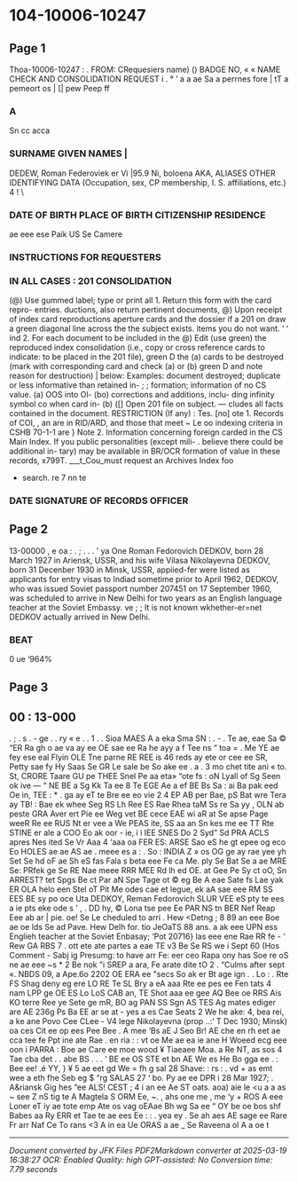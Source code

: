 # 104-10006-10247

## Page 1

Thoa-10006-10247
: . FROM: CRequesiers name) () BADGE NO, « «
NAME CHECK AND CONSOLIDATION REQUEST i
. ° ’
a a ae
Sa
a
perrnes fore | tT
a
pemeort os | [|
pew Peep ff
### A

Sn cc acca
### SURNAME GIVEN NAMES |

DEDEW, Roman Federoviek er Vi |95.9 Ni, boloena
AKA, ALIASES OTHER IDENTIFYING DATA (Occupation, sex, CP membership,
I. S. affiliations, etc.)
4
! \
### DATE OF BIRTH PLACE OF BIRTH CITIZENSHIP RESIDENCE

ae eee ese Paik US Se
Camere
### INSTRUCTIONS FOR REQUESTERS
### IN ALL CASES : 201 CONSOLIDATION

(@) Use gummed label; type or print all 1. Return this form with the card repro-
entries. ductions, also return pertinent documents,
@) Upon receipt of index card reproductions aperture cards and the dossier if a 201 on
draw a green diagonal line across the the subject exists.
items you do not want. ‘
‘ ind 2. For each document to be included in the
@) Edit (use green) the reproduced index consolidation (i.e., copy or cross reference
cards to indicate: to be placed in the 201 file), green D the
(a) cards to be destroyed (mark with corresponding card and check (a) or (b)
green D and note reason for destruction) | below:
Examples: document destroyed; duplicate
or less informative than retained in- ; ;
formation; information of no CS value. (a) OOS into
Ol-
(bo) corrections and additions, inclu-
ding infinity symbol co when card in- (b) ([] Open 201 file on subject.
— cludes all facts contained in the
document. RESTRICTION (If any)
: Tes. [no]
ote 1. Records of COI, , an
are in RID/ARD, and those that meet ~ Le oo
indexing criteria in CSHB 70-1-1 are } Note 2. Information concerning foreign
carded in the CS Main Index. If you public personalities (except mili-
. believe there could be additional in- tary) may be available in BR/OCR
formation of value in these records, x799T.
___t_Cou_must request an Archives Index foo
- search. re 7 nn te

### DATE SIGNATURE OF RECORDS OFFICER

## Page 2

13-00000 ,
e oa : . ; . . . ’
ya One Roman Fedorovich DEDKOV, born 28 March 1927 in Ariensk, USSR,
and his wife Vilasa Nikolayevna DEDKOV, born 31 Decenber 1930 in Minsk,
USSR, appiied-fer were listed as applicants for entry visas to Indiad
sometime prior to April 1962, DEDKOV, who was issued Soviet passport
number 207451 on 17 September 1960, was scheduled to arrive in New Delhi
for two years as an English language teacher at the Soviet Embassy.
ve ; ;
It is not known wkhether-er=net DEDKOV actually arrived in New Delhi.
### BEAT

0 ue ‘964%

## Page 3

00 :
13-000
-

. ; .
s . -
ge . . ry « e
.
. 1 .
.
Sioa MAES A a eka
Sma SN : . - . Te ae, eae Sa © “ER Ra gh o ae va ay ee OE sae ee Ra he ayy
a f Tee ns “ toa = . Me YE ae fey ese eal Flyin OLE Tne parne RE REE is 46 reds ay
ete or cee ee SR, Petty sae fy Hy Saas Se GR Le sale be So ake ee .
a . 3 mo chet tite ani « to. St, CRORE Taare GU pe THEE Snel Pe aa eta» “ote
fs : oN Lyall of Sg Seen ok ive — “ NE BE a Sg Kk Ta ee 8 Te EGE Ae a ef BE Bs
Sa : ai Ba pak eed Oe in, TEE : * . ga ay eT te Bre ee eo vie 2 4 EP AB per Bae,
pS Bat wre Tera ay TB! : Bae ek whee Seg RS Lh Ree ES Rae Rhea taM Ss re Sa
yy , OLN ab peste GRA Aver ert Pie ee Weg vet BE cece EAE wi aR at Se apse Page weeR Re ee RUS Nt er vee a We PEAS ite, SS aa
an Sn kes me ee TT Rte STINE er ale a COO Eo ak oor - ie, i i IEE SNES Do 2 Syd” Sd PRA ACLS apres Nes ited Se Vr Aaa 4
‘aaa oa FER ES: ARSE Sao eS he gt epee og eco Eo HOLES ae ae AS ae .
meee es a : . So : INDIA Z » os OG ge ay rae yee yh Set Se hd oF ae Sh eS fas Fala s beta eee
Fe ca Me. ply Se Bat Se a ae MRE Se: PRfek ge Se RE Nae meee RRR MEE Rd lh ed OE. at
Gee Pe Sy ct oO, Sn ARREST? tet Spgs Be ct Par aN Spe Tage ot © eg
Be A eae Sate fs Lae yak ER OLA helo een Stel oT Pit Me odes cae et legue, ek aA sae eee RM SS EES BE sy
po oce Uta DEDKOY, Reman Fedorovich SLUR VEE eS pty te ees a
ie pts eke ode  s ’ , . DD hy, © Lona tse pee Ee PAR NS tn BER Nef Reap Eee ab ar |
pie. oe! Se Le cheduled to arri . Hew <Detng ; 8 89 an eee Boe ae oe
lds Se ad Pave. Hew Delh for. tio JeOaTS 88 ans. a ak eee
UPN ess Englieh teacher at the Soviet Enbasay; ‘Pot 20716} las eee ene Rae RR fe - ‘
Rew GA RBS 7 . ott ete ate partes a eae TE v3
Be Se RS we i Sept 60 (Hos Comment - Sabj ig Presumg: to have arr Fe: eer ceo Rapa ony has Soe re oS
ne ae eee ~s * 2 Be nok "i SREP a ara, Fe arate dite tO
2 . “Culms after sept «. NBDS 09, a Ape.6o 2202 OE ERA ee "secs So ak er
Bt age ign . . Lo : . Rte FS Shag deny eg ere LO RE Te SL Bry a eA aaa Rte ee pes ee Fen tats 4
nam LPP ge OE ES Lo LoS CAB an, TE Shot aaa ee gee AQ Bee oe RRS Ais KO terre
Ree ye Sete ge mR, BO ag PAN SS Sgn AS TES Ag mates ediger are AE 236g Ps
Ba EE ar se at - yes a es Cae Seats 2 We he ake: 4, bea rei, a ke ane
Povo Cee CLee - V4 lege Nikolayevna (prop ..:’ T Dec 1930; Minsk) oa ces Cit ee
op ees Pee Bee . A mee ‘Bs aE J Seo Br! AE che en rh eet ae cca tee
fe Ppt ine ate Rae . en ria : : vt oe Me ae ea ie ane H Woeed ecg eee oon
i PARRA : Boe ae Care ee moe wood ¥ Tiaeaee Moa. a Re NT, as sos
4 Tae cba det . . abe BS . . . ‘ BE ee OS STE et bn AE We es
He Bo gga ee . : Bee ee! .é YY, } ¥ 5 ae eet gd We = fh
g sal 28 Shave: : rs : . vd + as emt wee a eth fhe Seb eg $ “rg SALAS 27 ‘
bo. Py ae ee DPR i 28 Mar 1927; . A&riansk Gig hes “ee ALS! CEST ; 4
i an ee Ae ST oats. aoa) aie le <u a a as ~ see Z nS tig te A Magtela S ORM Ee, ~.
, ahs one me , me ‘y + ROS A eee Loner eT iy ae tote emp Ate os vag oEAae Bh wg Sa ee “ OY
be oe bos shf Babes aa Ry ERR et Tae te ae ees Ee
: : . yea ey . Se ah aes AE sage ee Rare
Fr arr Naf Ce To rans <3 A in ea Ue ORAS a ae
_ Se Raveena ol A a oe
t

---

*Document converted by JFK Files PDF2Markdown converter at 2025-03-19 16:38:27*
*OCR: Enabled*
*Quality: high*
*GPT-assisted: No*
*Conversion time: 7.79 seconds*

